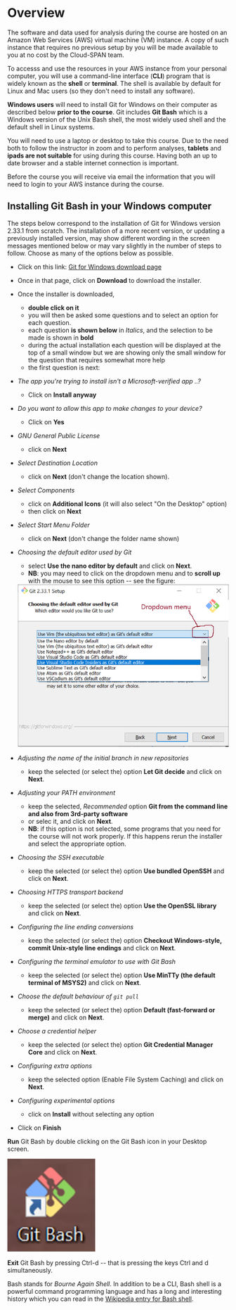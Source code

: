 # Overview

The software and data used for analysis during the course are hosted on an Amazon Web Services (AWS) virtual machine (VM) instance. A copy of such instance that requires no previous setup by you will be made available to you at no cost by the Cloud-SPAN team. 

To accesss and use the resources in your AWS instance from your personal computer, you will use a command-line interface (**CLI**) program that is widely known as the **shell** or **terminal**. The shell is available by default for Linux and Mac users (so they don't need to install any software). 

**Windows users** will need to install Git for Windows on their computer as described below **prior to the course**. Git includes **Git Bash** which is a Windows version of the Unix Bash shell, the most widely used shell and the default shell in Linux systems. 

You will need to use a laptop or desktop to take this course. Due to the need both to follow the instructor in zoom and to perform analyses, **tablets** and **ipads are not suitable** for using during this course.  Having both an up to date browser and a stable internet connection is important.

Before the course you will receive via email the information that you will need to login to your AWS instance during the course.   

## Installing Git Bash in your Windows computer

The steps below correspond to the installation of Git for Windows version 2.33.1 from scratch. The installation of a more recent version, or updating a previously installed version, may show different wording in the screen messages mentioned below or may vary slightly in the number of steps to follow. Choose as many of the options below as possible.

- Click on this link: [Git for Windows download page](https://gitforwindows.org/)
- Once in that page, click on **Download** to download the installer.
- Once the installer is downloaded, 
  - **double click on it** 
  - you will then be asked some questions and to select an option for each question. 
  - each question **is shown below** in *Italics*, and the selection to be made is shown in **bold**
  - during the actual installation each question will be displayed at the top of a small window but we are showing only the small window for the question that requires somewhat more help
  - the first question is next:
- *The app you're trying to install isn't a Microsoft-verified app ..?*
  - Click on **Install anyway**
- *Do you want to allow this app to make changes to your device?*
  - Click on **Yes**
- *GNU General Public License*
  - click on **Next**
- *Select Destination Location*
  - click on **Next** (don't change the location shown).
- *Select Components*
  - click on **Additional Icons** (it will also select "On the Desktop" option) 
  - then click on **Next**
- *Select Start Menu Folder*
  - click on **Next** (don't change the folder name shown)
- *Choosing the default editor used by Git*
  - select **Use the nano editor by default** and click on **Next**. 
  - **NB**: you may need to click on the dropdown menu and to **scroll up** with the mouse to see this option -- see the figure:

  <img src="./git-installation-nano-option.png" alt="GIT installation nano option" width="600"/> 

- *Adjusting the name of the initial branch in new repositories*
  - keep the selected (or select the) option  **Let Git decide** and click on **Next**.
- *Adjusting your PATH environment*
  - keep the selected, *Recommended* option **Git from the command line and also from 3rd-party software**
  - or selec it, and click on **Next**. 
  - **NB**: if this option is not selected, some programs that you need for the course will not work properly. If this happens rerun the installer and select the appropriate option.
- *Choosing the SSH executable*
  - keep the selected (or select the) option **Use bundled OpenSSH** and click on **Next**.
- *Choosing HTTPS transport backend*
  - keep the selected (or select the) option **Use the OpenSSL library** and click on **Next**.
- *Configuring the line ending conversions*
  - keep the selected (or select the) option **Checkout Windows-style, commit Unix-style line endings** and click on **Next**.
- *Configuring the terminal emulator to use with Git Bash*
  - keep the selected (or select the) option **Use MinTTy (the default terminal of MSYS2)** and click on **Next**.
- *Choose the default behaviour of `git pull`*
  - keep the selected (or select the) option **Default (fast-forward or merge)** and click on **Next**. 
- *Choose a credential helper*
  - keep the selected (or select the) option **Git Credential Manager Core** and click on **Next**.
- *Configuring extra options*
  - keep the selected option (Enable File System Caching) and click on **Next**.
- *Configuring experimental options*
  - click on **Install** without selecting any option
- Click on **Finish**

**Run** Git Bash by double clicking on the Git Bash icon in your Desktop screen.

<img src="./gitbash-launch-icon.png" alt="Git Bash launch icon" width="200"/> 

**Exit** Git Bash by pressing Ctrl-d -- that is pressing the keys Ctrl and d simultaneously.

Bash stands for *Bourne Again Shell*. In addition to be a CLI, Bash shell is a powerful command programming language and has a long and interesting history which you can read in the [Wikipedia entry for Bash shell](https://en.wikipedia.org/wiki/Bash_(Unix_shell)).
